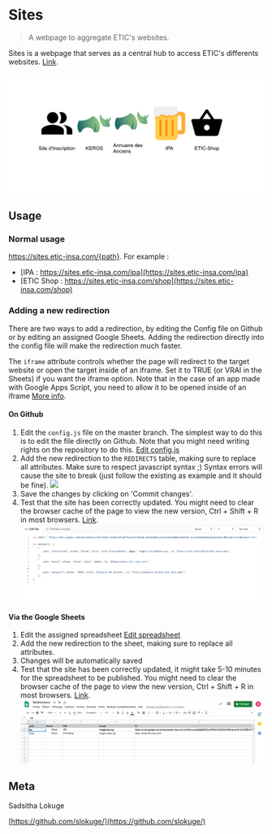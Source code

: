 # Sites
> A webpage to aggregate ETIC's websites.

Sites is a webpage that serves as a central hub to access ETIC's differents websites.
[Link](https://sites.etic-insa.com/).

![](screenshots/screenshot-1.png)

## Usage

### Normal usage

https://sites.etic-insa.com/{path}. For example :
- [IPA : https://sites.etic-insa.com/ipa](https://sites.etic-insa.com/ipa)
- [ETIC Shop : https://sites.etic-insa.com/shop](https://sites.etic-insa.com/shop)


### Adding a new redirection

There are two ways to add a redirection, by editing the Config file on Github or by editing an assigned Google Sheets.
Adding the redirection directly into the config file will make the redirection much faster.

The `iframe` attribute controls whether the page will redirect to the target website or open the target inside of an iframe. Set it to TRUE (or VRAI in the Sheets) if you want the iframe option. Note that in the case of an app made with Google Apps Script, you need to allow it to be opened inside of an iframe [More info](https://developers.google.com/apps-script/reference/html/html-output#setXFrameOptionsMode(XFrameOptionsMode)).

#### On Github

1. Edit the `config.js` file on the master branch. The simplest way to do this is to edit the file directly on Github. Note that you might need writing rights on the repository to do this. [Edit config.js](https://github.com/ETICINSATechnologies/Sites/edit/main/config.js)
2. Add the new redirection to the `REDIRECTS` table, making sure to replace all attributes. Make sure to respect javascript syntax ;) Syntax errors will cause the site to break (just follow the existing as example and it should be fine).
![](screenshots/github-add_product_2.png)
3. Save the changes by clicking on 'Commit changes'.
4. Test that the site has been correctly updated. You might need to clear the browser cache of the page to view the new version, Ctrl + Shift + R in most browsers. [Link](https://sites.etic-insa.com/).
![](screenshots/screenshot-2.png)

#### Via the Google Sheets

1. Edit the assigned spreadsheet [Edit spreadsheet](https://docs.google.com/spreadsheets/d/1Zsp2m42jozEn5IIjhzrrxWNrF6KXk2i9FA07lPZEG8A/edit?usp=sharing)
2. Add the new redirection to the sheet, making sure to replace all attributes.
3. Changes will be automatically saved
5. Test that the site has been correctly updated, it might take 5-10 minutes for the spreadsheet to be published. You might need to clear the browser cache of the page to view the new version, Ctrl + Shift + R in most browsers. [Link](https://sites.etic-insa.com/).
![](screenshots/screenshot-3.png)

## Meta

Sadsitha Lokuge

[https://github.com/slokuge/](https://github.com/slokuge/)
